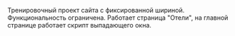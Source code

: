 Тренировочный проект сайта с фиксированной шириной.
Функциональность ограничена. Работает страница "Отели", на главной странице работает скрипт выпадающего окна.
